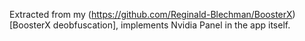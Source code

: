 Extracted from my (https://github.com/Reginald-Blechman/BoosterX)[BoosterX deobfuscation], implements Nvidia Panel in the app itself.
